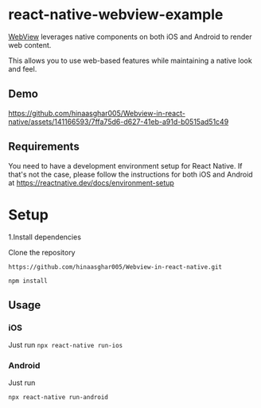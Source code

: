 # react-native-webview-example
[WebView](https://www.npmjs.com/package/react-native-webview) leverages native components on both iOS and Android to render web content.

This allows you to use web-based features while maintaining a native look and feel.

## Demo


https://github.com/hinaasghar005/Webview-in-react-native/assets/141166593/7ffa75d6-d627-41eb-a91d-b0515ad51c49



## Requirements

You need to have a development environment setup for React Native. If that's not the case, please follow the instructions for both iOS and Android at https://reactnative.dev/docs/environment-setup

# Setup
1.Install dependencies

Clone the repository

```https://github.com/hinaasghar005/Webview-in-react-native.git```

```npm install```

## Usage
### iOS
Just run
```npx react-native run-ios```
### Android
Just run

```npx react-native run-android```





